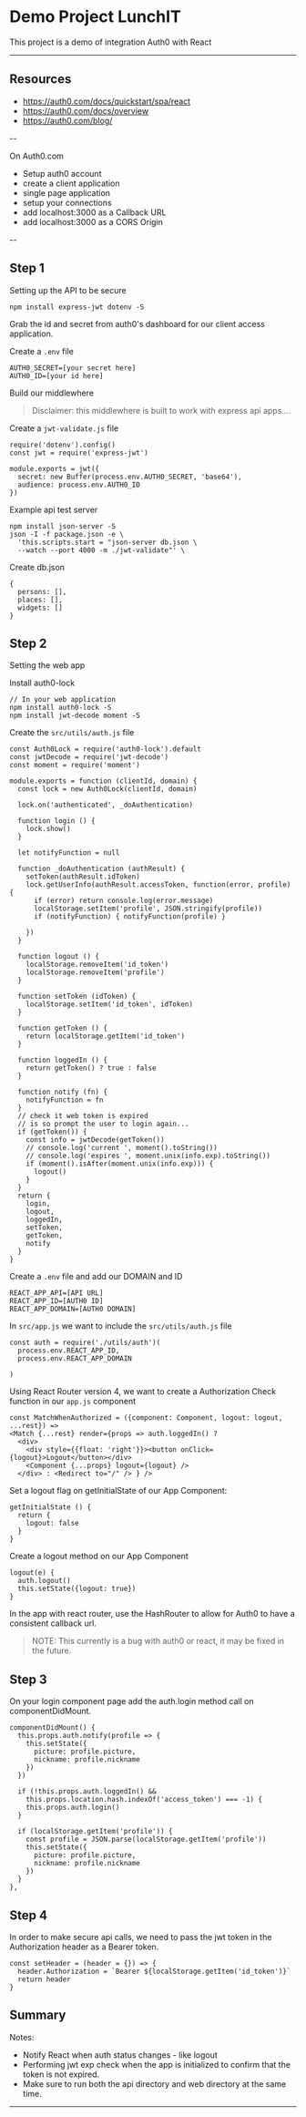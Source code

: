 # Demo Project LunchIT

This project is a demo of integration Auth0 with React

---

## Resources

- https://auth0.com/docs/quickstart/spa/react
- https://auth0.com/docs/overview
- https://auth0.com/blog/

--

On Auth0.com

* Setup auth0 account
* create a client application
* single page application
* setup your connections
* add localhost:3000 as a Callback URL
* add localhost:3000 as a CORS Origin

--

## Step 1

Setting up the API to be secure

```
npm install express-jwt dotenv -S
```

Grab the id and secret from auth0's dashboard
for our client access application.

Create a `.env` file

```
AUTH0_SECRET=[your secret here]
AUTH0_ID=[your id here]
```

Build our middlewhere

> Disclaimer: this middlewhere is built to work with
express api apps....

Create a `jwt-validate.js` file

```
require('dotenv').config()
const jwt = require('express-jwt')

module.exports = jwt({
  secret: new Buffer(process.env.AUTH0_SECRET, 'base64'),
  audience: process.env.AUTH0_ID
})
```

Example api test server

```
npm install json-server -S
json -I -f package.json -e \
  'this.scripts.start = "json-server db.json \
  --watch --port 4000 -m ./jwt-validate"' \
```

Create db.json

```
{
  persons: [],
  places: [],
  widgets: []
}
```

## Step 2

Setting the web app

Install auth0-lock

```
// In your web application
npm install auth0-lock -S
npm install jwt-decode moment -S
```

Create the `src/utils/auth.js` file

```
const Auth0Lock = require('auth0-lock').default
const jwtDecode = require('jwt-decode')
const moment = require('moment')

module.exports = function (clientId, domain) {
  const lock = new Auth0Lock(clientId, domain)

  lock.on('authenticated', _doAuthentication)

  function login () {
    lock.show()
  }

  let notifyFunction = null

  function _doAuthentication (authResult) {
    setToken(authResult.idToken)
    lock.getUserInfo(authResult.accessToken, function(error, profile) {
      if (error) return console.log(error.message)
      localStorage.setItem('profile', JSON.stringify(profile))
      if (notifyFunction) { notifyFunction(profile) }

    })
  }

  function logout () {
    localStorage.removeItem('id_token')
    localStorage.removeItem('profile')
  }

  function setToken (idToken) {
    localStorage.setItem('id_token', idToken)
  }

  function getToken () {
    return localStorage.getItem('id_token')
  }

  function loggedIn () {
    return getToken() ? true : false
  }

  function notify (fn) {
    notifyFunction = fn
  }
  // check it web token is expired
  // is so prompt the user to login again...
  if (getToken()) {
    const info = jwtDecode(getToken())
    // console.log('current ', moment().toString())
    // console.log('expires ', moment.unix(info.exp).toString())
    if (moment().isAfter(moment.unix(info.exp))) {
      logout()
    }
  }
  return {
    login,
    logout,
    loggedIn,
    setToken,
    getToken,
    notify
  }
}

```

Create a `.env` file and add our DOMAIN and ID

```
REACT_APP_API=[API URL]
REACT_APP_ID=[AUTH0 ID]
REACT_APP_DOMAIN=[AUTH0 DOMAIN]
```

In `src/app.js` we want to include the `src/utils/auth.js` file

```
const auth = require('./utils/auth')(
  process.env.REACT_APP_ID,
  process.env.REACT_APP_DOMAIN

)
```

Using React Router version 4, we want to create a Authorization Check
function in our `app.js` component

```
const MatchWhenAuthorized = ({component: Component, logout: logout, ...rest}) =>
<Match {...rest} render={props => auth.loggedIn() ?
  <div>
    <div style={{float: 'right'}}><button onClick={logout}>Logout</button></div>
    <Component {...props} logout={logout} />
  </div> : <Redirect to="/" /> } />

```

Set a logout flag on getInitialState of our App Component:

```
getInitialState () {
  return {
    logout: false
  }
}
```

Create a logout method on our App Component

```
logout(e) {
  auth.logout()
  this.setState({logout: true})
}
```

In the app with react router, use the HashRouter to
allow for Auth0 to have a consistent callback url.

> NOTE: This currently is a bug with auth0 or react, it
may be fixed in the future.

## Step 3

On your login component page add the auth.login method call
on componentDidMount.

```
componentDidMount() {
  this.props.auth.notify(profile => {
    this.setState({
      picture: profile.picture,
      nickname: profile.nickname
    })
  })

  if (!this.props.auth.loggedIn() &&
    this.props.location.hash.indexOf('access_token') === -1) {
    this.props.auth.login()
  }

  if (localStorage.getItem('profile')) {
    const profile = JSON.parse(localStorage.getItem('profile'))
    this.setState({
      picture: profile.picture,
      nickname: profile.nickname
    })
  }
},
```

## Step 4

In order to make secure api calls, we need to pass the jwt token in
the Authorization header as a Bearer token.

```
const setHeader = (header = {}) => {
  header.Authorization = `Bearer ${localStorage.getItem('id_token')}`
  return header
}
```

## Summary

Notes:

* Notify React when auth status changes - like logout
* Performing jwt exp check when the app is initialized to confirm that the
token is not expired.
* Make sure to run both the api directory and web directory at the same time.

---
